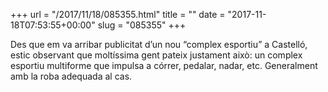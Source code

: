 +++
url = "/2017/11/18/085355.html"
title = ""
date = "2017-11-18T07:53:55+00:00"
slug = "085355"
+++

<p>Des que em va arribar publicitat d’un nou “complex esportiu” a Castelló, estic observant que moltíssima gent pateix justament això: un complex esportiu multiforme que impulsa a córrer, pedalar, nadar, etc. Generalment amb la roba adequada al cas.</p>
